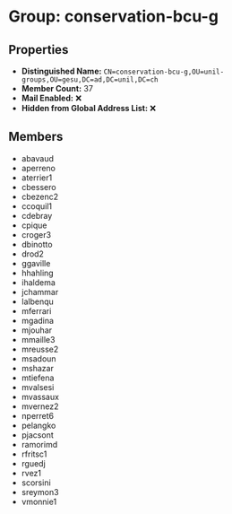 # Group: conservation-bcu-g

## Properties

- **Distinguished Name:** `CN=conservation-bcu-g,OU=unil-groups,OU=gesu,DC=ad,DC=unil,DC=ch`
- **Member Count:** 37
- **Mail Enabled:** ❌
- **Hidden from Global Address List:** ❌

## Members

- abavaud
- aperreno
- aterrier1
- cbessero
- cbezenc2
- ccoquil1
- cdebray
- cpique
- croger3
- dbinotto
- drod2
- ggaville
- hhahling
- ihaldema
- jchammar
- lalbenqu
- mferrari
- mgadina
- mjouhar
- mmaille3
- mreusse2
- msadoun
- mshazar
- mtiefena
- mvalsesi
- mvassaux
- mvernez2
- nperret6
- pelangko
- pjacsont
- ramorimd
- rfritsc1
- rguedj
- rvez1
- scorsini
- sreymon3
- vmonnie1
